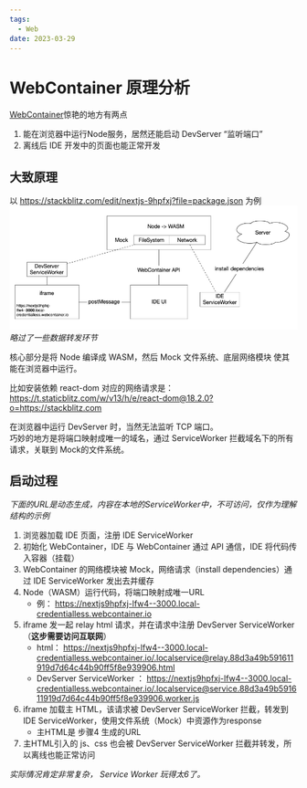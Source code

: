 ```yaml
---
tags:
  - Web
date: 2023-03-29
---
```


# WebContainer 原理分析

[WebContainer](https://webcontainers.io/)惊艳的地方有两点
1. 能在浏览器中运行Node服务，居然还能启动 DevServer “监听端口”
2. 离线后 IDE 开发中的页面也能正常开发

## 大致原理

以 <https://stackblitz.com/edit/nextjs-9hpfxj?file=package.json> 为例  
![image](./webcontainer.png)
_略过了一些数据转发环节_

核心部分是将 Node 编译成 WASM，然后 Mock 文件系统、底层网络模块 使其能在浏览器中运行。  

比如安装依赖 react-dom 对应的网络请求是：  
<https://t.staticblitz.com/w/v13/h/e/react-dom@18.2.0?o=https://stackblitz.com>  

在浏览器中运行 DevServer 时，当然无法监听 TCP 端口。  
巧妙的地方是将端口映射成唯一的域名，通过 ServiceWorker 拦截域名下的所有请求，关联到 Mock的文件系统。  

## 启动过程
_下面的URL是动态生成，内容在本地的ServiceWorker中，不可访问，仅作为理解结构的示例_

1. 浏览器加载 IDE 页面，注册 IDE ServiceWorker
2. 初始化 WebContainer，IDE 与 WebContainer 通过 API 通信，IDE 将代码传入容器（挂载）
3. WebContainer 的网络模块被 Mock，网络请求（install dependencies）通过 IDE ServiceWorker 发出去并缓存
4. Node（WASM）运行代码，将端口映射成唯一URL
    - 例： https://nextjs9hpfxj-lfw4--3000.local-credentialless.webcontainer.io 
5. iframe 发一起 relay html 请求，并在请求中注册 DevServer ServiceWorker （**这步需要访问互联网**）
    - html： https://nextjs9hpfxj-lfw4--3000.local-credentialless.webcontainer.io/.localservice@relay.88d3a49b591611919d7d64c44b90ff5f8e939906.html
    - DevServer ServiceWorker ： https://nextjs9hpfxj-lfw4--3000.local-credentialless.webcontainer.io/.localservice@service.88d3a49b591611919d7d64c44b90ff5f8e939906.worker.js
6. iframe 加载主 HTML，该请求被 DevServer ServiceWorker 拦截，转发到 IDE ServiceWorker，使用文件系统（Mock）中资源作为response
    - 主HTML是 步骤4 生成的URL
7. 主HTML引入的 js、css 也会被 DevServer ServiceWorker 拦截并转发，所以离线也能正常访问

*实际情况肯定非常复杂， Service Worker 玩得太6了。*  